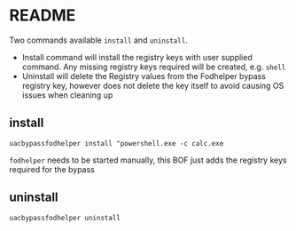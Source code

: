 # README

Two commands available `install` and `uninstall`. 
- Install command will install the registry keys with user supplied command. Any missing registry keys required will be created, e.g. `shell`
- Uninstall will delete the Registry values from the Fodhelper bypass registry key, however does not delete the key itself to avoid causing OS issues when cleaning up

## install

`uacbypassfodhelper install "powershell.exe -c calc.exe`

`fodhelper` needs to be started manually, this BOF just adds the registry keys required for the bypass

## uninstall

`uacbypassfodhelper uninstall`
